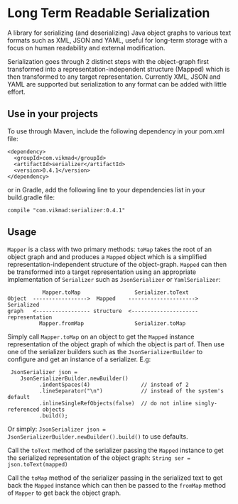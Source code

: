 # Long Term Readable Serialization
A library for serializing (and deserializing) Java object graphs to various text formats 
such as XML, JSON and YAML, useful for long-term storage with a focus on human readability
and external modification.

Serialization goes through 2 distinct steps with the object-graph first transformed into a 
representation-independent structure (Mapped) which is then transformed to any target representation.
Currently  XML, JSON and YAML are supported but serialization to any format can be
added with little effort.

 ## Use in your projects
 To use through Maven, include the following dependency in your pom.xml file:
 
    <dependency>
      <groupId>com.vikmad</groupId>
      <artifactId>serializer</artifactId>
      <version>0.4.1</version>
    </dependency>
    
or in Gradle, add the following line to your dependencies list in your build.gradle file:

    compile "com.vikmad:serializer:0.4.1"

## Usage

`Mapper` is a class with two primary methods: `toMap` takes the root of an object graph and
and produces a `Mapped` object which is a simplified representation-independent structure of
the object-graph. `Mapped` can then be transformed into a target representation using an
appropriate implementation of `Serializer` such as `JsonSerializer` or `YamlSerializer`:

               Mapper.toMap                 Serializer.toText
    Object  ----------------->  Mapped    --------------------->  Serialized
    graph   <----------------- structure  <--------------------- representation
              Mapper.fromMap                Serializer.toMap
    
Simply call `Mapper.toMap` on an object to get the `Mapped` instance representation of the object
graph of which the object is part of. Then use one of the serializer builders such as the `JsonSerializerBuilder`
to configure and get an instance of a serializer. E.g:

     JsonSerializer json =
        JsonSerializerBuilder.newBuilder()
              .indentSpaces(4)                // instead of 2
              .lineSeparator("\n")            // instead of the system's default
              .inlineSingleRefObjects(false)  // do not inline singly-referenced objects
              .build();
 
 Or simply: `JsonSerializer json = JsonSerializerBuilder.newBuilder().build()` to use defaults.
 
 Call the `toText` method of the serializer passing the `Mapped` instance to get the serialized
 representation of the object graph: `String ser = json.toText(mapped)`
 
 Call the `toMap` method of the serializer passing in the serialized text to get back the `Mapped`
 instance which can then be passed to the `fromMap` method of `Mapper` to get back the object
 graph.
 
